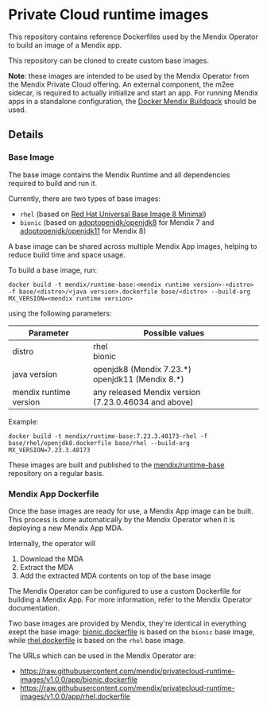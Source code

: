# Private Cloud runtime images

This repository contains reference Dockerfiles used by the Mendix Operator to build an image of a Mendix app.

This repository can be cloned to create custom base images.

**Note**: these images are intended to be used by the Mendix Operator from the Mendix Private Cloud offering. An external component, the m2ee sidecar, is required to actually initialize and start an app. For running Mendix apps in a standalone configuration, the [Docker Mendix Buildpack](https://github.com/mendix/docker-mendix-buildpack) should be used.

## Details

### Base Image

The base image contains the Mendix Runtime and all dependencies required to build and run it.

Currently, there are two types of base images:

* `rhel` (based on [Red Hat Universal Base Image 8 Minimal](https://access.redhat.com/containers/#/registry.access.redhat.com/ubi8/ubi-minimal))
* `bionic` (based on [adoptopenjdk/openjdk8](https://hub.docker.com/r/adoptopenjdk/openjdk8) for Mendix 7 and [adoptopenjdk/openjdk11](https://hub.docker.com/r/adoptopenjdk/openjdk11) for Mendix 8)

A base image can be shared across multiple Mendix App images, helping to reduce build time and space usage.

To build a base image, run:

```
docker build -t mendix/runtime-base:<mendix runtime version>-<distro> -f base/<distro>/<java version>.dockerfile base/<distro> --build-arg MX_VERSION=<mendix runtime version>
```

using the following parameters:

| Parameter              | Possible values |
|-|-|
| distro                 | rhel<br>bionic  |
| java version           | openjdk8 (Mendix 7.23.\*)<br>openjdk11 (Mendix 8.\*) |
| mendix runtime version | any released Mendix version (7.23.0.46034 and above) |

Example: 

```
docker build -t mendix/runtime-base:7.23.3.48173-rhel -f base/rhel/openjdk8.dockerfile base/rhel --build-arg MX_VERSION=7.23.3.48173
```

These images are built and published to the [mendix/runtime-base](https://hub.docker.com/r/mendix/runtime-base) repository on a regular basis.

### Mendix App Dockerfile

Once the base images are ready for use, a Mendix App image can be built. This process is done automatically by the Mendix Operator when it is deploying a new Mendix App MDA.

Internally, the operator will
1. Download the MDA
2. Extract the MDA
3. Add the extracted MDA contents on top of the base image

The Mendix Operator can be configured to use a custom Dockerfile for building a Mendix App. For more information, refer to the Mendix Operator documentation.

Two base images are provided by Mendix, they're identical in everything exept the base image: [bionic.dockerfile](apps/bionic.dockerfile) is based on the `bionic` base image, while [rhel.dockerfile](apps/rhel.dockerfile) is based on the `rhel` base image.

The URLs which can be used in the Mendix Operator are:
- https://raw.githubusercontent.com/mendix/privatecloud-runtime-images/v1.0.0/app/bionic.dockerfile
- https://raw.githubusercontent.com/mendix/privatecloud-runtime-images/v1.0.0/app/rhel.dockerfile
